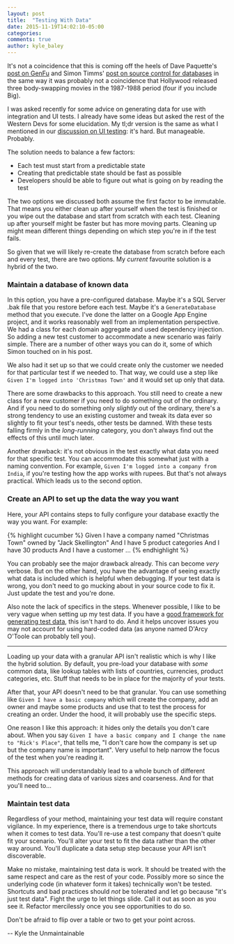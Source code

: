 ```yaml
---
layout: post
title:  "Testing With Data"
date: 2015-11-19T14:02:10-05:00
categories:
comments: true
author: kyle_baley
---
```


It's not a coincidence that this is coming off the heels of Dave Paquette's [post on GenFu](http://www.westerndevs.com/realistic-sample-data-with-genfu/) and Simon Timms' [post on source control for databases](http://www.westerndevs.com/source-control-for-sql-databases/) in the same way it was probably not a coincidence that Hollywood released three body-swapping movies in the 1987-1988 period (four if you include Big).

I was asked recently for some advice on generating data for use with integration and UI tests. I already have some ideas but asked the rest of the Western Devs for some elucidation. My tl;dr version is the same as what I mentioned in our [discussion on UI testing](http://www.westerndevs.com/on-ui-testing/): it's hard. But manageable. Probably.

The solution needs to balance a few factors:

* Each test must start from a predictable state
* Creating that predictable state should be fast as possible
* Developers should be able to figure out what is going on by reading the test

The two options we discussed both assume the first factor to be immutable. That means you either clean up after yourself when the test is finished or you wipe out the database and start from scratch with each test. Cleaning up after yourself might be faster but has more moving parts. Cleaning up might mean different things depending on which step you're in if the test fails.  

So given that we will likely re-create the database from scratch before each and every test, there are two options. My _current_ favourite solution is a hybrid of the two. 

### Maintain a database of known data

In this option, you have a pre-configured database. Maybe it's a SQL Server .bak file that you restore before each test. Maybe it's a `GenerateDatabase` method that you execute. I've done the latter on a Google App Engine project, and it works reasonably well from an implementation perspective. We had a class for each domain aggregate and used dependency injection. So adding a new test customer to accommodate a new scenario was fairly simple. There are a number of other ways you can do it, some of which Simon touched on in his post.

We also had it set up so that we could create only the customer we needed for that particular test if we needed to. That way, we could use a step like `Given I'm logged into 'Christmas Town'` and it would set up only that data.

There are some drawbacks to this approach. You still need to create a new class for a new customer if you need to do something out of the ordinary. And if you need to do something only _slightly_ out of the ordinary, there's a strong tendency to use an existing customer and tweak its data ever so slightly to fit your test's needs, other tests be damned. With these tests falling firmly in the _long-running_ category, you don't always find out the effects of this until much later.

Another drawback: it's not obvious in the test exactly what data you need for that specific test. You can accommodate this somewhat just with a naming convention. For example, `Given I'm logged into a company from India`, if you're testing how the app works with rupees. But that's not always practical. Which leads us to the second option.

### Create an API to set up the data the way you want

Here, your API contains steps to fully configure your database exactly the way you want. For example:

{% highlight cucumber %}
Given I have a company named "Christmas Town" owned by "Jack Skellington"
And I have 5 product categories
And I have 30 products
And I have a customer
...
{% endhighlight %}

You can probably see the major drawback already. This can become _very_ verbose. But on the other hand, you have the advantage of seeing exactly what data is included which is helpful when debugging. If your test data is wrong, you don't need to go mucking about in your source code to fix it. Just update the test and you're done.

Also note the lack of specifics in the steps. Whenever possible, I like to be very vague when setting up my test data. If you have a [good framework for generating test data](http://genfu.io/), this isn't hard to do. And it helps uncover issues you may not account for using hard-coded data (as anyone named D'Arcy O'Toole can probably tell you).

---
Loading up your data with a granular API isn't realistic which is why I like the hybrid solution. By default, you pre-load your database with _some_ common data, like lookup tables with lists of countries, currencies, product categories, etc. Stuff that needs to be in place for the majority of your tests.

After that, your API doesn't need to be that granular. You can use something like `Given I have a basic company` which will create the company, add an owner and maybe some products and use that to test the process for creating an order. Under the hood, it will probably use the specific steps.

One reason I like this approach: it hides only the details you don't care about. When you say `Given I have a basic company and I change the name to "Rick's Place"`, that tells me, "I don't care how the company is set up but the company name is important". Very useful to help narrow the focus of the test when you're reading it.

This approach will understandably lead to a whole bunch of different methods for creating data of various sizes and coarseness. And for that you'll need to...

### Maintain test data

Regardless of your method, maintaining your test data will require constant vigilance. In my experience, there is a tremendous urge to take shortcuts when it comes to test data. You'll re-use a test company that doesn't quite fit your scenario. You'll alter your test to fit the data rather than the other way around. You'll duplicate a data setup step because your API isn't discoverable.

Make no mistake, maintaining test data is work. It should be treated with the same respect and care as the rest of your code. Possibly more so since the underlying code (in whatever form it takes) technically won't be tested. Shortcuts and bad practices should _not_ be tolerated and let go because "it's just test data". Fight the urge to let things slide. Call it out as soon as you see it. Refactor mercilessly once you see opportunities to do so.

Don't be afraid to flip over a table or two to get your point across.

-- Kyle the Unmaintainable